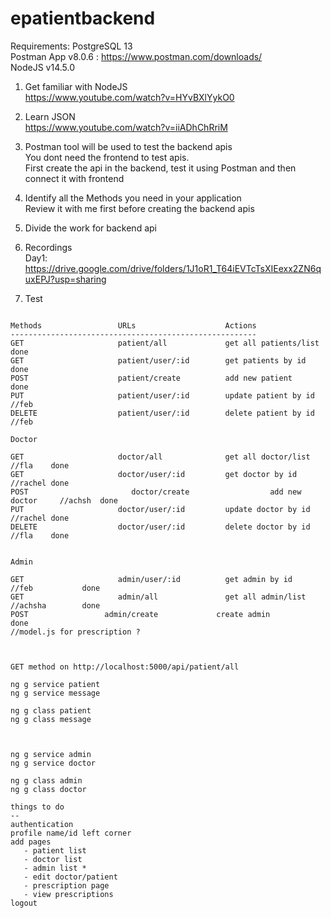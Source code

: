 # epatientbackend

Requirements:
PostgreSQL 13 <br />
Postman App v8.0.6 : https://www.postman.com/downloads/ <br />
NodeJS v14.5.0 <br />

1. Get familiar with NodeJS <br />
https://www.youtube.com/watch?v=HYvBXlYykO0 <br />

2. Learn JSON <br />
https://www.youtube.com/watch?v=iiADhChRriM <br />

3. Postman tool will be used to test the backend apis <br />
You dont need the frontend to test apis. <br />
First create the api in the backend, test it using Postman and then connect it with frontend <br />

4. Identify all the Methods you need in your application <br />
Review it with me first before creating the backend apis <br />

5. Divide the work for backend api <br />

6. Recordings <br />
Day1: https://drive.google.com/drive/folders/1J1oR1_T64iEVTcTsXIEexx2ZN6quxEPJ?usp=sharing <br />

7. Test

```

Methods					URLs 					Actions
-------------------------------------------------------
GET						patient/all		    	get all patients/list        done
GET						patient/user/:id		get patients by id           done
POST					patient/create			add new patient                 done
PUT						patient/user/:id		update patient by id    //feb  
DELETE					patient/user/:id		delete patient by id    //feb   

Doctor

GET						doctor/all		    	get all doctor/list      //fla    done
GET						doctor/user/:id	      	get doctor by id   //rachel done
POST					   doctor/create			      add new doctor     //achsh  done
PUT						doctor/user/:id		    update doctor by id  //rachel done
DELETE					doctor/user/:id		    delete doctor by id  //fla    done


Admin

GET						admin/user/:id	      	get admin by id   //feb           done
GET						admin/all		    	get all admin/list   //achsha        done
POST                 admin/create             create admin                     done
//model.js for prescription ?



GET method on http://localhost:5000/api/patient/all 

ng g service patient
ng g service message

ng g class patient
ng g class message



ng g service admin
ng g service doctor

ng g class admin
ng g class doctor

things to do
--
authentication
profile name/id left corner
add pages 
   - patient list 
   - doctor list
   - admin list *
   - edit doctor/patient
   - prescription page
   - view prescriptions 
logout
